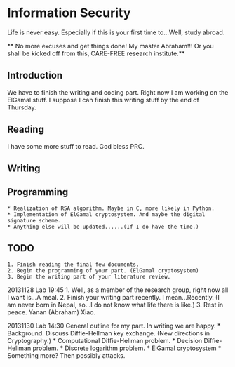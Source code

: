 # Information Security #
Life is never easy. Especially if this is your first time to...Well,
study abroad.

** No more excuses and get things done! My master Abraham!!! Or you
   shall be kicked off from this, CARE-FREE research institute.**


## Introduction ##
We have to finish the writing and coding part. Right now I am working
on the ElGamal stuff. I suppose I can finish this writing stuff by the
end of Thursday.



## Reading ##
I have some more stuff to read. God bless PRC.

## Writing ##

## Programming ##
    * Realization of RSA algorithm. Maybe in C, more likely in Python.
    * Implementation of ElGamal cryptosystem. And maybe the digital
    signature scheme.
    * Anything else will be updated......(If I do have the time.)

## TODO ##
    1. Finish reading the final few documents.
    2. Begin the programming of your part. (ElGamal cryptosystem)
    3. Begin the writing part of your literature review.

20131128 Lab 19:45
    1. Well, as a member of the research group, right now all I want
    is...A meal.
    2. Finish your writing part recently. I mean...Recently. (I am never
    born in Nepal, so...I do not know what life there is like.)
    3. Rest in peace. Yanan (Abraham) Xiao.

20131130 Lab 14:30
General outline for my part. In writing we are happy.
    * Background. Discuss Diffie-Hellman key exchange. (New directions
      in Cryptography.)
    * Computational Diffie-Hellman problem.
    * Decision Diffie-Hellman problem.
    * Discrete logarithm problem.
    * ElGamal cryptosystem
    * Something more? Then possibly attacks.
